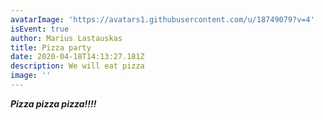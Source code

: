 ```yaml
---
avatarImage: 'https://avatars1.githubusercontent.com/u/18749079?v=4'
isEvent: true
author: Marius Lastauskas
title: Pizza party
date: 2020-04-18T14:13:27.181Z
description: We will eat pizza
image: ''
---
```

***Pizza pizza pizza!!!!***